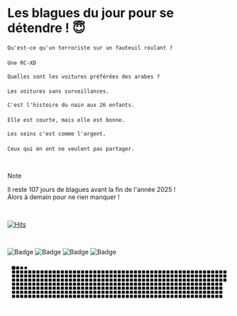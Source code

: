 
<h1>Les blagues du jour pour se détendre ! 😇</h1>

```diff
Qu'est-ce qu'un terroriste sur un fauteuil roulant ?

Une RC-XD
```

```diff
Quelles sont les voitures préférées des arabes ?

Les voitures sans surveillances.
```

```diff
C'est l'histoire du nain aux 26 enfants.

Elle est courte, mais elle est bonne.
```

```diff
Les seins c'est comme l'argent.

Ceux qui en ont ne veulent pas partager.
```

<br/>

> [!NOTE]
> Il reste 107 jours de blagues avant la fin de l'année 2025 ! <br/>
> Alors à demain pour ne rien manquer !

<br/>


[![Hits](https://hits.seeyoufarm.com/api/count/incr/badge.svg?url=https%3A%2F%2Fgithub.com%2FClems02%2Fhit-counter&count_bg=%23003E80&title_bg=%235C9FE1&icon=powershell.svg&icon_color=%23FFFFFF&title=Visite&edge_flat=false)](https://hits.seeyoufarm.com)


<br/>


![Badge](https://img.shields.io/badge/Last%20updated%20on-white?style=for-the-badge&logo=clockify)   ![Badge](https://img.shields.io/badge/16/09-white?style=for-the-badge) ![Badge](https://img.shields.io/badge/at-white?style=for-the-badge) ![Badge](https://img.shields.io/badge/03:07-white?style=for-the-badge)


<p align="center">
 <img width="1000" src="assets/github-snake.svg" alt="snake"/>
</p>
